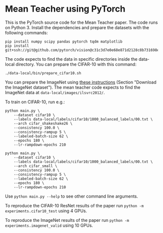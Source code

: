 # Mean Teacher using PyTorch

This is the PyTorch source code for the Mean Teacher paper. The code runs on Python 3. Install the dependencies and prepare the datasets with the following commands:

```
pip install numpy scipy pandas pytorch tqdm matplotlib
pip install git+ssh://git@github.com/pytorch/vision@c31c3d7e0e68e871d2128c8b731698ed3b11b119
```

The code expects to find the data in specific directories inside the data-local directory. You can prepare the CIFAR-10 with this command:

```
./data-local/bin/prepare_cifar10.sh
```

You can prepare the ImageNet using [these instructions](https://github.com/facebook/fb.resnet.torch/blob/master/INSTALL.md#download-the-imagenet-dataset) (Section "Download the ImageNet dataset"). The mean teacher code expects to find the ImageNet data at `data-local/images/ilsvrc2012/`.

To train on CIFAR-10, run e.g.:

```
python main.py \
    --dataset cifar10 \
    --labels data-local/labels/cifar10/1000_balanced_labels/00.txt \
    --arch cifar_shakeshake26 \
    --consistency 100.0 \
    --consistency-rampup 5 \
    --labeled-batch-size 62 \
    --epochs 180 \
    --lr-rampdown-epochs 210
```

```
python main.py \
    --dataset cifar10 \
    --labels data-local/labels/cifar10/1000_balanced_labels/00.txt \
    --arch cifar_small \
    --consistency 100.0 \
    --consistency-rampup 5 \
    --labeled-batch-size 62 \
    --epochs 180 \
    --lr-rampdown-epochs 210
```

Use `python main.py --help` to see other command line arguments.

To reproduce the CIFAR-10 ResNet results of the paper run `python -m experiments.cifar10_test` using 4 GPUs.

To reproduce the ImageNet results of the paper run `python -m experiments.imagenet_valid` using 10 GPUs.
